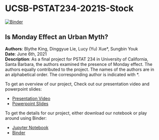 # UCSB-PSTAT234-2021S-Stock
[![Binder](https://mybinder.org/badge_logo.svg)](https://mybinder.org/v2/gh/Sungbinyouk/UCSB-PSTAT234-2021S-Final-Project-Stock/HEAD)


## Is Monday Effect an Urban Myth?

**Authors**: Blythe King, Dinggyue Lie, Lucy (Yu) Xue\*, Sungbin Youk\
**Date**: June 6th, 2021\
**Description**: As a final project for PSTAT 234 in University of California, Santa Barbara, the authors examined the presence of Monday effect. The authors equally contributed to the project. The names of the authors are in an alphabetical order. The corresponding author is indicated with *.

To get an overview of our project, Check out our presentation video and powerpoint slides:
- [Presentation Video](https://drive.google.com/file/d/1N5Ee-5iHanHhJT_nv3pr1XbV1x1qiyKh/view?usp=sharing)
- [Powerpoint Slides](https://drive.google.com/file/d/1KOr-n1BdV2TQJetvgXgot6A5Pwjyeldl/view?usp=sharing)

To get the details for our project, either download our notebook or play around using Binder:
- [Jupyter Notebook](https://drive.google.com/file/d/1N5Ee-5iHanHhJT_nv3pr1XbV1x1qiyKh/view?usp=sharing)
- [Binder](https://mybinder.org/v2/gh/Sungbinyouk/UCSB-PSTAT234-2021S-Final-Project-Stock/HEAD)
